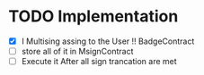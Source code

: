 # TODO Implementation

* [X] I Multising assing to the User !! BadgeContract
* [ ] store all of it in MsignContract
* [ ] Execute it After all sign trancation are met
